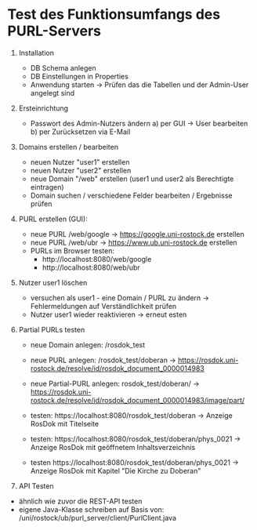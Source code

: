 # Test des Funktionsumfangs des PURL-Servers

1) Installation
   - DB Schema anlegen
   - DB Einstellungen in Properties
   - Anwendung starten
   -> Prüfen das die Tabellen und der Admin-User angelegt sind
   
2) Ersteinrichtung
   - Passwort des Admin-Nutzers ändern
     a) per GUI -> User bearbeiten
     b) per Zurücksetzen via E-Mail

3) Domains erstellen / bearbeiten
    - neuen Nutzer "user1" erstellen
    - neuen Nutzer "user2" erstellen
    - neue Domain "/web" erstellen (user1 und user2 als Berechtigte eintragen)
    - Domain suchen / verschiedene Felder bearbeiten / Ergebnisse prüfen
    
4) PURL erstellen (GUI):
    - neue PURL /web/google -> https://google.uni-rostock.de erstellen
    - neue PURL /web/ubr -> https://www.ub.uni-rostock.de erstellen
    - PURLs im Browser testen:
      -  http://localhost:8080/web/google
      -  http://localhost:8080/web/ubr

5) Nutzer user1 löschen   
   - versuchen als user1 - eine Domain / PURL zu ändern
     -> Fehlermeldungen auf Verständlichkeit prüfen
   - Nutzer user1 wieder reaktivieren -> erneut esten
   
6) Partial PURLs testen
   - neue Domain anlegen: /rosdok_test
   - neue PURL anlegen: /rosdok_test/doberan
      -> https://rosdok.uni-rostock.de/resolve/id/rosdok_document_0000014983
   - neue Partial-PURL anlegen: rosdok_test/doberan/
     -> https://rosdok.uni-rostock.de/resolve/id/rosdok_document_0000014983/image/part/

   - testen: https://localhost:8080/rosdok_test/doberan
     -> Anzeige RosDok mit Titelseite
   - testen: https://localhost:8080/rosdok_test/doberan/phys_0021
     -> Anzeige RosDok mit geöffnetem Inhaltsverzeichnis
   - testen https://localhost:8080/rosdok_test/doberan/phys_0021
     -> Anzeige RosDok mit Kapitel "Die Kirche zu Doberan"
     
7) API Testen
  - ähnlich wie zuvor die REST-API testen
  - eigene Java-Klasse schreiben auf Basis von:    
     /uni/rostock/ub/purl_server/client/PurlClient.java
